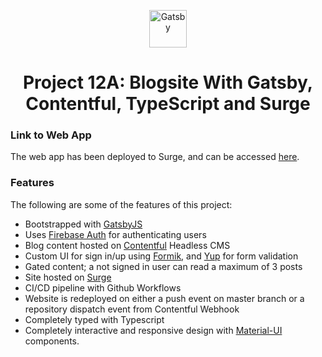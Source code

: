 <p align="center">
  <a href="https://www.gatsbyjs.com">
    <img alt="Gatsby" src="https://www.gatsbyjs.com/Gatsby-Monogram.svg" width="60" />
  </a>
</p>
<h1 align="center">
  Project 12A: Blogsite With Gatsby, Contentful, TypeScript and Surge
</h1>

### Link to Web App

The web app has been deployed to Surge, and can be accessed [here](https://gatsby-contentful-blog-p12a.surge.sh/).

### Features

The following are some of the features of this project:

- Bootstrapped with [GatsbyJS](https://www.gatsbyjs.com/)
- Uses [Firebase Auth](https://firebase.google.com/docs/auth/web/start) for authenticating users
- Blog content hosted on [Contentful](https://www.contentful.com/) Headless CMS
- Custom UI for sign in/up using [Formik](https://formik.org/docs/overview), and [Yup](https://github.com/jquense/yup) for form validation
- Gated content; a not signed in user can read a maximum of 3 posts
- Site hosted on [Surge](https://surge.sh/)
- CI/CD pipeline with Github Workflows
- Website is redeployed on either a push event on master branch or a repository dispatch event from Contentful Webhook
- Completely typed with Typescript
- Completely interactive and responsive design with [Material-UI](https://material-ui.com/) components.
